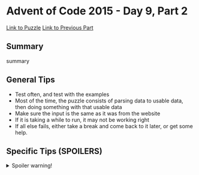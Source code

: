 # Advent of Code 2015 - Day 9, Part 2

[Link to Puzzle](https://adventofcode.com/2015/day/9#part2)
[Link to Previous Part](https://github.com/CodingAP/unofficial-aoc-syllabus/blob/main/years/2015/day9/part1.md)

## Summary
summary

## General Tips
- Test often, and test with the examples
- Most of the time, the puzzle consists of parsing data to usable data, then doing something with that usable data
- Make sure the input is the same as it was from the website
- If it is taking a while to run, it may not be working right
- If all else fails, either take a break and come back to it later, or get some help.

## Specific Tips (SPOILERS)
<details> <summary>Spoiler warning!</summary>

specific tips

</details>